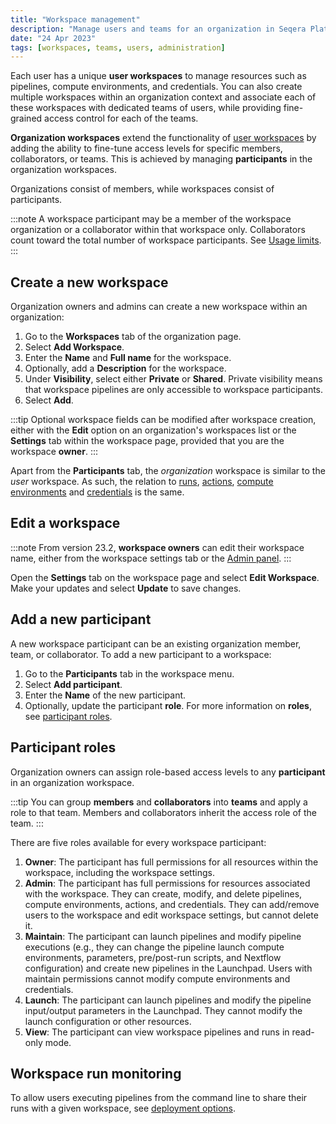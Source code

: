 ```yaml
---
title: "Workspace management"
description: "Manage users and teams for an organization in Seqera Platform."
date: "24 Apr 2023"
tags: [workspaces, teams, users, administration]
---
```


Each user has a unique **user workspaces** to manage resources such as pipelines, compute environments, and credentials. You can also create multiple workspaces within an organization context and associate each of these workspaces with dedicated teams of users, while providing fine-grained access control for each of the teams.

**Organization workspaces** extend the functionality of [user workspaces](../orgs-and-teams/shared-workspaces) by adding the ability to fine-tune access levels for specific members, collaborators, or teams. This is achieved by managing **participants** in the organization workspaces.

Organizations consist of members, while workspaces consist of participants.

:::note
A workspace participant may be a member of the workspace organization or a collaborator within that workspace only. Collaborators count toward the total number of workspace participants. See [Usage limits](../limits/overview).
:::

## Create a new workspace

Organization owners and admins can create a new workspace within an organization:

1. Go to the **Workspaces** tab of the organization page.
2. Select **Add Workspace**.
3. Enter the **Name** and **Full name** for the workspace.
4. Optionally, add a **Description** for the workspace.
5. Under **Visibility**, select either **Private** or **Shared**. Private visibility means that workspace pipelines are only accessible to workspace participants.
6. Select **Add**.

:::tip
Optional workspace fields can be modified after workspace creation, either with the **Edit** option on an organization's workspaces list or the **Settings** tab within the workspace page, provided that you are the workspace **owner**.
:::

Apart from the **Participants** tab, the _organization_ workspace is similar to the _user_ workspace. As such, the relation to [runs](../launch/launchpad), [actions](../pipeline-actions/overview), [compute environments](../compute-envs/overview) and [credentials](../credentials/overview) is the same.

## Edit a workspace

:::note
From version 23.2, **workspace owners** can edit their workspace name, either from the workspace settings tab or the [Admin panel](../administration/overview).
:::

Open the **Settings** tab on the workspace page and select **Edit Workspace**. Make your updates and select **Update** to save changes.

## Add a new participant

A new workspace participant can be an existing organization member, team, or collaborator. To add a new participant to a workspace:

1. Go to the **Participants** tab in the workspace menu.
2. Select **Add participant**.
3. Enter the **Name** of the new participant.
4. Optionally, update the participant **role**. For more information on **roles**, see [participant roles](#participant-roles).

## Participant roles

Organization owners can assign role-based access levels to any **participant** in an organization workspace.

:::tip
You can group **members** and **collaborators** into **teams** and apply a role to that team. Members and collaborators inherit the access role of the team.
:::

There are five roles available for every workspace participant:

1. **Owner**: The participant has full permissions for all resources within the workspace, including the workspace settings.
2. **Admin**: The participant has full permissions for resources associated with the workspace. They can create, modify, and delete pipelines, compute environments, actions, and credentials. They can add/remove users to the workspace and edit workspace settings, but cannot delete it.
3. **Maintain**: The participant can launch pipelines and modify pipeline executions (e.g., they can change the pipeline launch compute environments, parameters, pre/post-run scripts, and Nextflow configuration) and create new pipelines in the Launchpad. Users with maintain permissions cannot modify compute environments and credentials.
4. **Launch**: The participant can launch pipelines and modify the pipeline input/output parameters in the Launchpad. They cannot modify the launch configuration or other resources.
5. **View**: The participant can view workspace pipelines and runs in read-only mode.

## Workspace run monitoring

To allow users executing pipelines from the command line to share their runs with a given workspace, see [deployment options](../getting-started/deployment-options#nextflow--with-tower).
